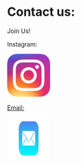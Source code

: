 <!DOCTYPE html>
<html>
    
<head>
    
</body>
    <h1>Contact us:</h1>
    <p>Join Us!</p>
    <p>Instagram: </p>
</body>


<div class="container">
  <a href="https://www.instagram.com/umarylandigem/">
  <img class="image" src="insta.png" width ="100" height="100">
  <div class="overlay">

</body>
    <p>Email: </p>
</body>

<div class="container">
  <a href="mailto:umarylandigem@gmail.com"> 
  <img class="image" src="email.png" width ="100" height="100">
  <div class="overlay">
</html>
    


